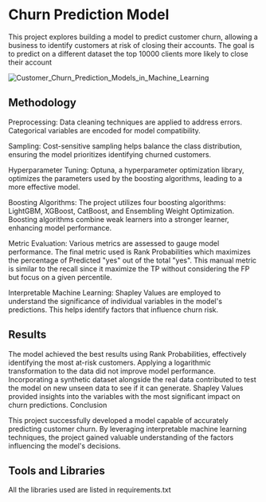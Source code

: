 # Churn Prediction Model

This project explores building a model to predict customer churn, allowing a business to identify customers at risk of closing their accounts. The goal is to predict on a different dataset the top 10000 clients more likely to close their account

![Customer_Churn_Prediction_Models_in_Machine_Learning](https://github.com/emanueleiacca/Analysis-on-Churn-Banking-Modeling-Dataset/assets/128679981/edc858ae-0ef5-441b-a980-a4674d9cb1b7)


## Methodology

Preprocessing: Data cleaning techniques are applied to address errors. Categorical variables are encoded for model compatibility.

Sampling: Cost-sensitive sampling helps balance the class distribution, ensuring the model prioritizes identifying churned customers.

Hyperparameter Tuning: Optuna, a hyperparameter optimization library, optimizes the parameters used by the boosting algorithms, leading to a more effective model.

Boosting Algorithms: The project utilizes four boosting algorithms: LightGBM, XGBoost, CatBoost, and Ensembling Weight Optimization. Boosting algorithms combine weak learners into a stronger learner, enhancing model performance.

Metric Evaluation: Various metrics are assessed to gauge model performance. The final metric used is Rank Probabilities which maximizes the percentage of Predicted "yes" out of the total "yes". This manual metric is similar to the recall since it maximize the TP without considering the FP but focus on a given percentile.

Interpretable Machine Learning: Shapley Values are employed to understand the significance of individual variables in the model's predictions. This helps identify factors that influence churn risk.

## Results

The model achieved the best results using Rank Probabilities, effectively identifying the most at-risk customers.
Applying a logarithmic transformation to the data did not improve model performance.
Incorporating a synthetic dataset alongside the real data contributed to test the model on new unseen data to see if it can generate.
Shapley Values provided insights into the variables with the most significant impact on churn predictions.
Conclusion

This project successfully developed a model capable of accurately predicting customer churn. By leveraging interpretable machine learning techniques, the project gained valuable understanding of the factors influencing the model's decisions.

## Tools and Libraries
All the libraries used are listed in requirements.txt
